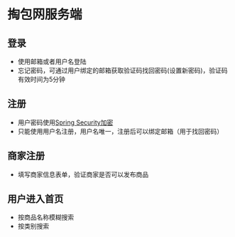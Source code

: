 # 掏包网服务端

## 登录
- 使用邮箱或者用户名登陆
- 忘记密码，可通过用户绑定的邮箱获取验证码找回密码(设置新密码)，验证码有效时间为5分钟
## 注册
- 用户密码使用[Spring Security加密](https://blog.csdn.net/pyycsd/article/details/102803132?utm_medium=distribute.pc_relevant.none-task-blog-title-6&spm=1001.2101.3001.4242)
- 只能使用用户名注册，用户名唯一，注册后可以绑定邮箱（用于找回密码）
## 商家注册
- 填写商家信息表单，验证商家是否可以发布商品
## 用户进入首页
- 按商品名称模糊搜索
- 按类别搜索